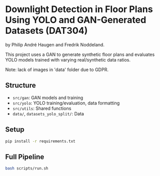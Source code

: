 # Downlight Detection in Floor Plans Using YOLO and GAN-Generated Datasets (DAT304)

by Philip André Haugen and Fredrik Noddeland.

This project uses a GAN to generate synthetic floor plans and evaluates YOLO models trained with varying real/synthetic data ratios.

Note: lack of images in 'data' folder due to GDPR.

## Structure
- `src/gan`: GAN models and training
- `src/yolo`: YOLO training/evaluation, data formatting
- `src/utils`: Shared functions
- `data/`, `datasets_yolo_split/`: Data

## Setup
```bash
pip install -r requirements.txt
```

## Full Pipeline
```bash
bash scripts/run.sh
```

